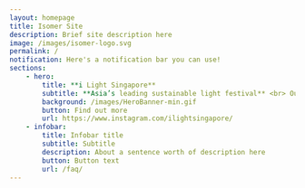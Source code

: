 ```yaml
---
layout: homepage
title: Isomer Site
description: Brief site description here
image: /images/isomer-logo.svg
permalink: /
notification: Here's a notification bar you can use!
sections:
    - hero:
        title: **i Light Singapore**
        subtitle: **Asia’s leading sustainable light festival** <br> Our main website is under construction and we should be back soon, together with details on the next edition of the festival. Stay tuned!<br>
        background: /images/HeroBanner-min.gif
        button: Find out more
        url: https://www.instagram.com/ilightsingapore/
    - infobar:
        title: Infobar title
        subtitle: Subtitle
        description: About a sentence worth of description here
        button: Button text
        url: /faq/
---
```


